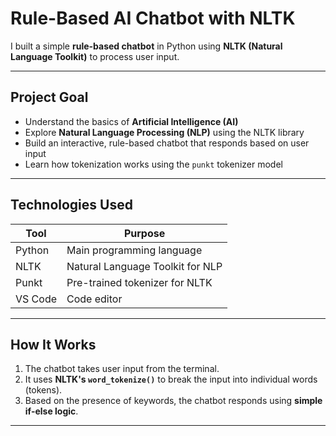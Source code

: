 #  Rule-Based AI Chatbot with NLTK

 I built a simple **rule-based chatbot** in Python using **NLTK (Natural Language Toolkit)** to process user input.

---

##  Project Goal

- Understand the basics of **Artificial Intelligence (AI)**
- Explore **Natural Language Processing (NLP)** using the NLTK library
- Build an interactive, rule-based chatbot that responds based on user input
- Learn how tokenization works using the `punkt` tokenizer model

---

##  Technologies Used

| Tool      | Purpose                              |
|-----------|--------------------------------------|
| Python    | Main programming language            |
| NLTK      | Natural Language Toolkit for NLP     |
| Punkt     | Pre-trained tokenizer for NLTK       |
| VS Code   | Code editor                          |

---

##  How It Works

1. The chatbot takes user input from the terminal.
2. It uses **NLTK's `word_tokenize()`** to break the input into individual words (tokens).
3. Based on the presence of keywords, the chatbot responds using **simple if-else logic**.

---

